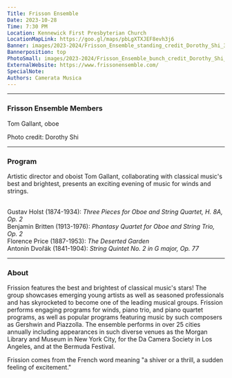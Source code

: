 ```yaml
---
Title: Frisson Ensemble
Date: 2023-10-28
Time: 7:30 PM
Location: Kennewick First Presbyterian Church
LocationMapLink: https://goo.gl/maps/pbLgXTXJEF8evh3j6
Banner: images/2023-2024/Frisson_Ensemble_standing_credit_Dorothy_Shi_3x2_1920.jpg
Bannerposition: top
PhotoSmall: images/2023-2024/Frisson_Ensemble_bunch_credit_Dorothy_Shi_4x3_400.jpg
ExternalWebsite: https://www.frissonensemble.com/
SpecialNote:
Authors: Camerata Musica
---
```


---
### Frisson Ensemble Members

Tom Gallant, oboe <br/>

Photo credit: Dorothy Shi

---

### Program


Artistic director and oboist Tom Gallant, collaborating with classical music's best and brightest, presents an exciting evening of music for winds and strings.  
<br/>


Gustav Holst (1874-1934):  *Three Pieces for Oboe and String Quartet, H. 8A, Op. 2* <br/>
Benjamin Britten (1913-1976):  *Phantasy Quartet for Oboe and String Trio, Op. 2* <br/>
Florence Price (1887-1953):  *The Deserted Garden* <br/>
Antonín Dvořák (1841-1904):  *String Quintet No. 2 in G major, Op. 77* <br/>

---

### About

Frission features the best and brightest of classical music's stars!  The group showcases emerging young artists as well as seasoned professionals and has skyrocketed to become one of the leading musical groups.  Frission performs engaging programs for winds, piano trio, and piano quartet programs, as well as popular programs featuring music by such composers as Gershwin and Piazzolla.  The ensemble performs in over 25 cities annually including appearances in such diverse venues as the Morgan Library and Museum in New York City, for the Da Camera Society in Los Angeles, and at the Bermuda Festival.

Frission comes from the French word meaning "a shiver or a thrill, a sudden feeling of excitement."



